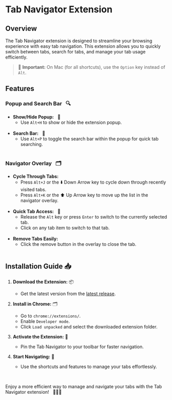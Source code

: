 # Tab Navigator Extension

## Overview

The Tab Navigator extension is designed to streamline your browsing experience with easy tab navigation. This extension allows you to quickly switch between tabs, search for tabs, and manage your tab usage efficiently.

> 🚨 **Important:** On Mac (for all shortcuts), use the `Option` key instead of `Alt`.

## Features
### Popup and Search Bar &nbsp; 🔍
- **Show/Hide Popup:** &nbsp; 👀
  - Use `Alt+H` to show or hide the extension popup. <br/><br/>
- **Search Bar:** &nbsp; 🔎
  - Use `Alt+P` to toggle the search bar within the popup for quick tab searching.<br/><br/>

### Navigator Overlay &nbsp; 🗂️
- **Cycle Through Tabs:** &nbsp;
  - Press `Alt+J` or the ⬇️ Down Arrow key to cycle down through recently visited tabs.
  - Press `Alt+K` or the ⬆️ Up Arrow key to move up the list in the navigator overlay. <br/><br/>
- **Quick Tab Access:** &nbsp; 🎯
  - Release the `Alt` key or press `Enter` to switch to the currently selected tab.
  - Click on any tab item to switch to that tab. <br/><br/>
- **Remove Tabs Easily:** &nbsp;
  - Click the remove button in the overlay to close the tab. <br/><br/>


## Installation Guide 📥
1. **Download the Extension:** 📦
   - Get the latest version from the [latest release](https://github.com/walunjakarsachinedu/tab-navigator/releases/latest).

2. **Install in Chrome:** 🗂️
   - Go to `chrome://extensions/`.
   - Enable `Developer mode`.
   - Click `Load unpacked` and select the downloaded extension folder.

3. **Activate the Extension:** 📌
   - Pin the Tab Navigator to your toolbar for faster navigation.

4. **Start Navigating:** 🚀
   - Use the shortcuts and features to manage your tabs effortlessly.

<br/>

Enjoy a more efficient way to manage and navigate your tabs with the Tab Navigator extension! &nbsp; 🎉🌐✨

